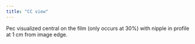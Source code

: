 ```yaml
---
title: "CC view"
---
```

Pec visualized central on the film (only occurs at 30%) with nipple in profile at 1 cm from image edge.

